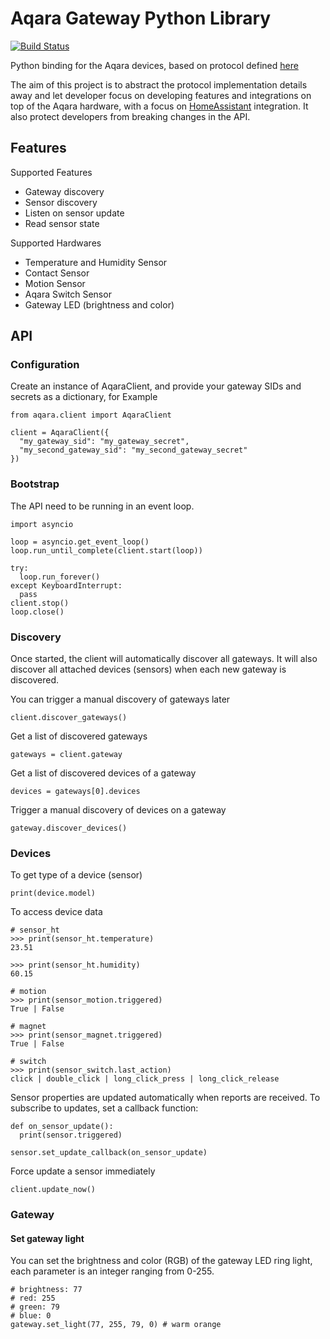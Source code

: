 # Aqara Gateway Python Library

[![Build Status](https://travis-ci.org/javefang/pyaqara.svg?branch=master)](https://travis-ci.org/javefang/pyaqara)

Python binding for the Aqara devices, based on protocol defined [here](https://github.com/louisZL/lumi-gateway-local-api)

The aim of this project is to abstract the protocol implementation details away and let
developer focus on developing features and integrations on top of the Aqara hardware, with
a focus on [HomeAssistant](https://github.com/home-assistant/home-assistant) integration.
It also protect developers from breaking changes in the API.

## Features

Supported Features
- Gateway discovery
- Sensor discovery
- Listen on sensor update
- Read sensor state

Supported Hardwares
  + Temperature and Humidity Sensor
  + Contact Sensor
  + Motion Sensor
  + Aqara Switch Sensor
  + Gateway LED (brightness and color)

## API
### Configuration
Create an instance of AqaraClient, and provide your gateway SIDs and secrets as a dictionary, for Example
```
from aqara.client import AqaraClient

client = AqaraClient({
  "my_gateway_sid": "my_gateway_secret",
  "my_second_gateway_sid": "my_second_gateway_secret"
})
```

### Bootstrap
The API need to be running in an event loop.
```
import asyncio

loop = asyncio.get_event_loop()
loop.run_until_complete(client.start(loop))

try:
  loop.run_forever()
except KeyboardInterrupt:
  pass
client.stop()
loop.close()
```

### Discovery
Once started, the client will automatically discover all gateways.
It will also discover all attached devices (sensors) when each new gateway is discovered.

You can trigger a manual discovery of gateways later
```
client.discover_gateways()
```


Get a list of discovered gateways
```
gateways = client.gateway
```

Get a list of discovered devices of a gateway
```
devices = gateways[0].devices
```

Trigger a manual discovery of devices on a gateway
```
gateway.discover_devices()
```

### Devices
To get type of a device (sensor)
```
print(device.model)
```

To access device data
```
# sensor_ht
>>> print(sensor_ht.temperature)
23.51

>>> print(sensor_ht.humidity)
60.15

# motion
>>> print(sensor_motion.triggered)
True | False

# magnet
>>> print(sensor_magnet.triggered)
True | False

# switch
>>> print(sensor_switch.last_action)
click | double_click | long_click_press | long_click_release
```

Sensor properties are updated automatically when reports are received.
To subscribe to updates, set a callback function:
```
def on_sensor_update():
  print(sensor.triggered)

sensor.set_update_callback(on_sensor_update)
```

Force update a sensor immediately
```
client.update_now()
```

### Gateway

#### Set gateway light
You can set the brightness and color (RGB) of the gateway LED ring light,
each parameter is an integer ranging from 0-255.

```
# brightness: 77
# red: 255
# green: 79
# blue: 0
gateway.set_light(77, 255, 79, 0) # warm orange
```
